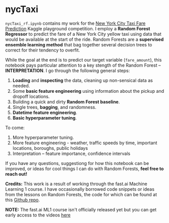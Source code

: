 # nycTaxi
`nycTaxi_rf.ipynb` contains my work for the [New York City Taxi Fare Prediction](https://www.kaggle.com/c/new-york-city-taxi-fare-prediction) Kaggle playground competition. I employ a **Random Forest Regressor** to predict the fare of a New York City yellow taxi using data that would be available at the start of the ride.
Random Forests are a **supervised ensemble learning method** that bag together several decision trees to correct for their tendency to overfit.

While the goal at the end is to predict our target variable (`fare_amount`), this notebook pays particular attention to a key stength of the Random Forest – **INTERPRETATION**. I go through the following general steps:

1. **Loading** and **inspecting** the data, cleaning up non-sensical data as needed.
2. Some **basic feature engineering** using information about the pickup and dropoff locations.
3. Building a quick and dirty **Random Forest baseline**.
4. Single trees, **bagging**, and randomness.
5. **Datetime feature engineering**.
6. **Basic hyperparameter tuning**.

To come:
1. More hyperparameter tuning.
2. More feature engineering - weather, traffic speeds by time, important locations, boroughs, public holidays
3. Interpretation – feature importance, confidence intervals

If you have any questions, suggestiong for how this notebook can be improved, or ideas for cool things I can do with Random Forests, **feel free to reach out!**

**Credits:** This work is a result of working through the fast.ai Machine Learning 1 course. I have occasionally borrowed code snippets or ideas from the lessons on Random Forests, the code for which can be found at this [Github repo](https://github.com/fastai/fastai/tree/master/courses/ml1).

**NOTE:** The fast.ai ML1 course isn't officially released yet but you can get early access to the videos [here](http://forums.fast.ai/t/another-treat-early-access-to-intro-to-machine-learning-videos/6826)
